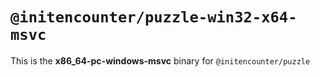 # `@initencounter/puzzle-win32-x64-msvc`

This is the **x86_64-pc-windows-msvc** binary for `@initencounter/puzzle`
